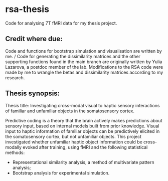 # rsa-thesis
Code for analysing 7T fMRI data for my thesis project.

## Credit where due:
Code and functions for bootstrap simulation and visualisation are written by me. /
Code for generating the dissimilarity matrices and the other supporting functions found in the main branch are originally written by Yulia Lazarova, a postdoc member of the lab.
Modifications to the RSA code were made by me to wrangle the betas and dissimilarity matrices according to my research.

## Thesis synopsis:
Thesis title: Investigating cross-modal visual to haptic sensory interactions of familiar and unfamiliar objects in the somatosensory cortex.

Predictive coding is a theory that the brain actively makes predictions about sensory input, based on internal models built from prior knowledge.
Visual input to haptic information of familiar objects can be predictively elicited in the somatosensory cortex, but not unfamiliar objects.
This project investigated whether unfamiliar haptic object information could be cross-modally evoked after training, using fMRI and the following statistical methods:

- Representational similarity analysis, a method of multivariate pattern analysis;
- Bootstrap analysis for experimental simulation.
